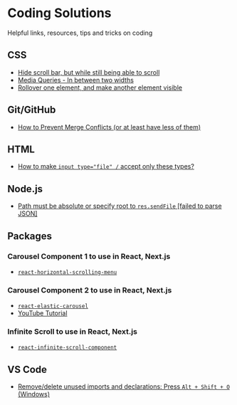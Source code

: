 # Coding Solutions
Helpful links, resources, tips and tricks on coding

## CSS

- [Hide scroll bar, but while still being able to scroll](https://stackoverflow.com/questions/16670931/hide-scroll-bar-but-while-still-being-able-to-scroll)
- [Media Queries - In between two widths](https://stackoverflow.com/questions/14008781/media-queries-in-between-two-widths)
- [Rollover one element, and make another element visible](https://stackoverflow.com/questions/2776109/css-rollover-one-element-and-make-another-element-visible)

## Git/GitHub

- [How to Prevent Merge Conflicts (or at least have less of them)](https://dev.to/github/how-to-prevent-merge-conflicts-or-at-least-have-less-of-them-109p)

## HTML

- [How to make <code>input type="file" /</code> accept only these types?](https://stackoverflow.com/questions/17293861/how-to-make-input-type-file-accept-only-these-types)

## Node.js

- [Path must be absolute or specify root to <code>res.sendFile</code> [failed to parse JSON]](https://stackoverflow.com/questions/26079611/node-js-typeerror-path-must-be-absolute-or-specify-root-to-res-sendfile-failed)

## Packages

### Carousel Component 1 to use in React, Next.js

- [<code>react-horizontal-scrolling-menu</code>](https://github.com/asmyshlyaev177/react-horizontal-scrolling-menu)

### Carousel Component 2 to use in React, Next.js

- [<code>react-elastic-carousel</code>](https://sag1v.github.io/react-elastic-carousel/)
- [YouTube Tutorial](https://youtu.be/c0nKjMnDfG4)

### Infinite Scroll to use in React, Next.js

- [<code>react-infinite-scroll-component</code>](https://www.npmjs.com/package/react-infinite-scroll-component)

## VS Code

- [Remove/delete unused imports and declarations: Press <code>Alt + Shift + O</code> (Windows)](https://stackoverflow.com/questions/46722701/is-there-a-way-to-remove-unused-imports-and-declarations-from-angular-2)

